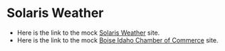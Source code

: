 # Solaris Weather

* Here is the link to the mock [Solaris Weather](https://katerlloyd.github.io/wdd230/lesson11/) site.
* Here is the link to the mock [Boise Idaho Chamber of Commerce](https://katerlloyd.github.io/wdd230/chamber/) site.
